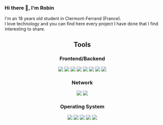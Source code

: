 ### Hi there 👋, I'm Robin 
I'm an 18 years old student in Clermont-Ferrand (France). <br>
I love technology and you can find here every project I have done that I find interesting to share.

<div align="center">
  <h2>Tools</h2>
</div>

<div align="center">
  <h3>Frontend/Backend</h3>
  <img src="https://img.shields.io/badge/Python-3776AB?style=for-the-badge&logo=python&logoColor=white">
  <img src="https://img.shields.io/badge/HTML-239120?style=for-the-badge&logo=html5&logoColor=white">
  <img src="https://img.shields.io/badge/CSS-239120?&style=for-the-badge&logo=css3&logoColor=white">
  <img src="https://img.shields.io/badge/JavaScript-F7DF1E?style=for-the-badge&logo=javascript&logoColor=black">
  <img src="https://img.shields.io/badge/Node.js-43853D?style=for-the-badge&logo=node.js&logoColor=white">
  <img src="https://img.shields.io/badge/PHP-777BB4?style=for-the-badge&logo=php&logoColor=white">
  <img src="https://img.shields.io/badge/PHPMyAdmin-grey?style=for-the-badge&logo=phpmyadmin">
  <img src="https://img.shields.io/badge/MongoDB-4EA94B?style=for-the-badge&logo=mongodb&logoColor=white">
</div>

<div align="center">
  <h3>Network</h3>
  <img src="https://img.shields.io/badge/cisco-black?style=for-the-badge&logo=cisco">
  <img src="https://img.shields.io/badge/linksys-lightblue?style=for-the-badge&logo=linksys"">
</div>

<div align="center">
  <h3>Operating System</h3>
  <img src="https://img.shields.io/badge/Linux-FCC624?style=for-the-badge&logo=linux&logoColor=black">
  <img src="https://img.shields.io/badge/Debian-A81D33?style=for-the-badge&logo=debian&logoColor=white">
  <img src="https://img.shields.io/badge/Fedora-294172?style=for-the-badge&logo=fedora&logoColor=white">
  <img src="https://img.shields.io/badge/Ubuntu-E95420?style=for-the-badge&logo=ubuntu&logoColor=white">
  <img src="https://img.shields.io/badge/Windows-0078D6?style=for-the-badge&logo=windows&logoColor=white">
</div>
